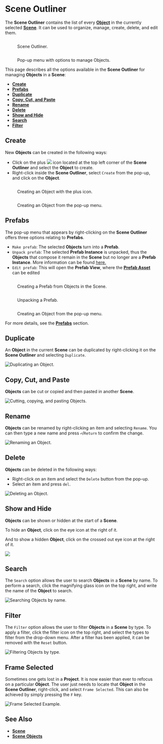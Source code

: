 # Scene Outliner

The **Scene Outliner** contains the list of every [**Object**](../objects-and-types/scene-objects/) in the currently selected [**Scene**](../objects-and-types/project-objects/scene.md). It can be used to organize, manage, create, delete, and edit them.

<div>

<figure><img src="../.gitbook/assets/scene-outliner_2_1.png" alt=""><figcaption><p>Scene Outliner.</p></figcaption></figure>

 

<figure><img src="../.gitbook/assets/scene-outliner_2_2.png" alt=""><figcaption><p>Pop-up menu with options to manage Objects.</p></figcaption></figure>

</div>

This page describes all the options available in the **Scene Outliner** for managing **Objects** in a **Scene**:

* [**Create**](scene-outliner.md#create)
* [**Prefabs**](scene-outliner.md#prefabs)
* [**Duplicate**](scene-outliner.md#duplicate)
* [**Copy, Cut, and Paste**](scene-outliner.md#copy-cut-and-paste)
* [**Rename**](scene-outliner.md#rename)
* [**Delete**](scene-outliner.md#delete)
* [**Show and Hide**](scene-outliner.md#show-and-hide)
* [**Search**](scene-outliner.md#search)
* [**Filter**](scene-outliner.md#filter)

## Create

New **Objects** can be created in the following ways:

* Click on the plus ![](<../.gitbook/assets/plusIcon (4) (4) (4) (4) (4) (4) (4) (4) (1) (1) (1) (2).PNG>) icon located at the top left corner of the **Scene Outliner** and select the **Object** to create.
* Right-click inside the **Scene Outliner**, select `Create` from the pop-up, and click on the **Object**.

<div>

<figure><img src="../.gitbook/assets/sceneoutlinercreate1again.png" alt=""><figcaption><p>Creating an Object with the plus icon.</p></figcaption></figure>

 

<figure><img src="../.gitbook/assets/sceneoutlinercreate2again.png" alt=""><figcaption><p>Creating an Object from the pop-up menu.</p></figcaption></figure>

</div>

## Prefabs

The pop-up menu that appears by right-clicking on the **Scene Outliner** offers three options relating to **Prefabs**.

* `Make prefab`: The selected **Objects** turn into a **Prefab**.
* `Unpack prefab`: The selected **Prefab Instance** is unpacked, thus the **Objects** that compose it remain in the **Scene** but no longer are a **Prefab Instance**. More information can be found [here.](../objects-and-types/prefabs/creating-and-using-prefabs.md#unpacking-a-prefab)
* `Edit prefab`: This will open the **Prefab View**, where the [**Prefab Asset**](../objects-and-types/prefabs/creating-and-using-prefabs.md#editing-the-prefab-asset) can be edited

<div>

<figure><img src="../.gitbook/assets/scene-outliner-makeprefab.gif" alt=""><figcaption><p>Creating a Prefab from Objects in the Scene.</p></figcaption></figure>

 

<figure><img src="../.gitbook/assets/scene-outliner-unpackprefab.gif" alt=""><figcaption><p>Unpacking a Prefab.</p></figcaption></figure>

 

<figure><img src="../.gitbook/assets/scene-outliner-editprefab.gif" alt=""><figcaption><p>Creating an Object from the pop-up menu.</p></figcaption></figure>

</div>

For more details, see the [**Prefabs**](../objects-and-types/prefabs/) section.

## Duplicate

An **Object** in the current **Scene** can be duplicated by right-clicking it on the **Scene Outliner** and selecting `Duplicate`.

![Duplicating an Object.](../.gitbook/assets/sceneoutlinerduplicate.gif)

## Copy, Cut, and Paste

**Objects** can be cut or copied and then pasted in another **Scene**.

![Cutting, copying, and pasting Objects.](../.gitbook/assets/scene-outliner-cutcopypaste.gif)

## Rename

**Objects** can be renamed by right-clicking an item and selecting `Rename`. You can then type a new name and press **`⏎`**/`Return` to confirm the change.

![Renaming an Object.](../.gitbook/assets/sceneoutlinerrename.gif)

## Delete

**Objects** can be deleted in the following ways:

* Right-click on an item and select the `Delete` button from the pop-up.
* Select an item and press `del`.

![Deleting an Object.](../.gitbook/assets/scene-outliner-delete.gif)

## Show and Hide

**Objects** can be shown or hidden at the start of a **Scene**.

To hide an **Object**, click on the eye icon at the right of it.

And to show a hidden **Object**, click on the crossed out eye icon at the right of it.

![](../.gitbook/assets/show-and-hide-cropped.gif)

## Search

The `Search` option allows the user to search **Objects** in a **Scene** by name. To perform a search, click the magnifying glass icon on the top right, and write the name of the **Object** to search.

![Searching Objects by name.](../.gitbook/assets/scene-outliner-search.gif)

## Filter

The `Filter` option allows the user to filter **Objects** in a **Scene** by type. To apply a filter, click the filter icon on the top right, and select the types to filter from the drop-down menu. After a filter has been applied, it can be removed with the `Reset` button.

![Filtering Objects by type.](../.gitbook/assets/sceneoutlinersearch.gif)

## Frame Selected

Sometimes one gets lost in a **Project**. It is now easier than ever to refocus on a particular **Object**. The user just needs to locate that **Object** in the **Scene Outliner**, right-click, and select `Frame Selected`. This can also be achieved by simply pressing the `F` key. 

![Frame Selected Example.](../.gitbook/assets/focusexample.gif)



## See Also

* [**Scene**](../objects-and-types/project-objects/scene.md)
* [**Scene Objects**](../objects-and-types/scene-objects/)
